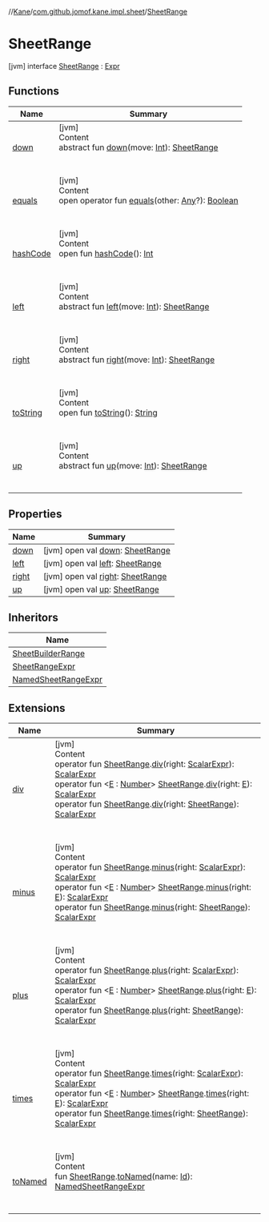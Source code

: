 //[Kane](../../index.md)/[com.github.jomof.kane.impl.sheet](../index.md)/[SheetRange](index.md)



# SheetRange  
 [jvm] interface [SheetRange](index.md) : [Expr](../../com.github.jomof.kane/-expr/index.md)   


## Functions  
  
|  Name|  Summary| 
|---|---|
| <a name="com.github.jomof.kane.impl.sheet/SheetRange/down/#kotlin.Int/PointingToDeclaration/"></a>[down](down.md)| <a name="com.github.jomof.kane.impl.sheet/SheetRange/down/#kotlin.Int/PointingToDeclaration/"></a>[jvm]  <br>Content  <br>abstract fun [down](down.md)(move: [Int](https://kotlinlang.org/api/latest/jvm/stdlib/kotlin/-int/index.html)): [SheetRange](index.md)  <br><br><br>
| <a name="kotlin/Any/equals/#kotlin.Any?/PointingToDeclaration/"></a>[equals](../../com.github.jomof.kane.impl.types/-double-algebraic-type/index.md#%5Bkotlin%2FAny%2Fequals%2F%23kotlin.Any%3F%2FPointingToDeclaration%2F%5D%2FFunctions%2F-1866386450)| <a name="kotlin/Any/equals/#kotlin.Any?/PointingToDeclaration/"></a>[jvm]  <br>Content  <br>open operator fun [equals](../../com.github.jomof.kane.impl.types/-double-algebraic-type/index.md#%5Bkotlin%2FAny%2Fequals%2F%23kotlin.Any%3F%2FPointingToDeclaration%2F%5D%2FFunctions%2F-1866386450)(other: [Any](https://kotlinlang.org/api/latest/jvm/stdlib/kotlin/-any/index.html)?): [Boolean](https://kotlinlang.org/api/latest/jvm/stdlib/kotlin/-boolean/index.html)  <br><br><br>
| <a name="kotlin/Any/hashCode/#/PointingToDeclaration/"></a>[hashCode](../../com.github.jomof.kane.impl.types/-double-algebraic-type/index.md#%5Bkotlin%2FAny%2FhashCode%2F%23%2FPointingToDeclaration%2F%5D%2FFunctions%2F-1866386450)| <a name="kotlin/Any/hashCode/#/PointingToDeclaration/"></a>[jvm]  <br>Content  <br>open fun [hashCode](../../com.github.jomof.kane.impl.types/-double-algebraic-type/index.md#%5Bkotlin%2FAny%2FhashCode%2F%23%2FPointingToDeclaration%2F%5D%2FFunctions%2F-1866386450)(): [Int](https://kotlinlang.org/api/latest/jvm/stdlib/kotlin/-int/index.html)  <br><br><br>
| <a name="com.github.jomof.kane.impl.sheet/SheetRange/left/#kotlin.Int/PointingToDeclaration/"></a>[left](left.md)| <a name="com.github.jomof.kane.impl.sheet/SheetRange/left/#kotlin.Int/PointingToDeclaration/"></a>[jvm]  <br>Content  <br>abstract fun [left](left.md)(move: [Int](https://kotlinlang.org/api/latest/jvm/stdlib/kotlin/-int/index.html)): [SheetRange](index.md)  <br><br><br>
| <a name="com.github.jomof.kane.impl.sheet/SheetRange/right/#kotlin.Int/PointingToDeclaration/"></a>[right](right.md)| <a name="com.github.jomof.kane.impl.sheet/SheetRange/right/#kotlin.Int/PointingToDeclaration/"></a>[jvm]  <br>Content  <br>abstract fun [right](right.md)(move: [Int](https://kotlinlang.org/api/latest/jvm/stdlib/kotlin/-int/index.html)): [SheetRange](index.md)  <br><br><br>
| <a name="kotlin/Any/toString/#/PointingToDeclaration/"></a>[toString](../../com.github.jomof.kane.impl.types/-object-kane-type/-companion/index.md#%5Bkotlin%2FAny%2FtoString%2F%23%2FPointingToDeclaration%2F%5D%2FFunctions%2F-1866386450)| <a name="kotlin/Any/toString/#/PointingToDeclaration/"></a>[jvm]  <br>Content  <br>open fun [toString](../../com.github.jomof.kane.impl.types/-object-kane-type/-companion/index.md#%5Bkotlin%2FAny%2FtoString%2F%23%2FPointingToDeclaration%2F%5D%2FFunctions%2F-1866386450)(): [String](https://kotlinlang.org/api/latest/jvm/stdlib/kotlin/-string/index.html)  <br><br><br>
| <a name="com.github.jomof.kane.impl.sheet/SheetRange/up/#kotlin.Int/PointingToDeclaration/"></a>[up](up.md)| <a name="com.github.jomof.kane.impl.sheet/SheetRange/up/#kotlin.Int/PointingToDeclaration/"></a>[jvm]  <br>Content  <br>abstract fun [up](up.md)(move: [Int](https://kotlinlang.org/api/latest/jvm/stdlib/kotlin/-int/index.html)): [SheetRange](index.md)  <br><br><br>


## Properties  
  
|  Name|  Summary| 
|---|---|
| <a name="com.github.jomof.kane.impl.sheet/SheetRange/down/#/PointingToDeclaration/"></a>[down](down.md)| <a name="com.github.jomof.kane.impl.sheet/SheetRange/down/#/PointingToDeclaration/"></a> [jvm] open val [down](down.md): [SheetRange](index.md)   <br>
| <a name="com.github.jomof.kane.impl.sheet/SheetRange/left/#/PointingToDeclaration/"></a>[left](left.md)| <a name="com.github.jomof.kane.impl.sheet/SheetRange/left/#/PointingToDeclaration/"></a> [jvm] open val [left](left.md): [SheetRange](index.md)   <br>
| <a name="com.github.jomof.kane.impl.sheet/SheetRange/right/#/PointingToDeclaration/"></a>[right](right.md)| <a name="com.github.jomof.kane.impl.sheet/SheetRange/right/#/PointingToDeclaration/"></a> [jvm] open val [right](right.md): [SheetRange](index.md)   <br>
| <a name="com.github.jomof.kane.impl.sheet/SheetRange/up/#/PointingToDeclaration/"></a>[up](up.md)| <a name="com.github.jomof.kane.impl.sheet/SheetRange/up/#/PointingToDeclaration/"></a> [jvm] open val [up](up.md): [SheetRange](index.md)   <br>


## Inheritors  
  
|  Name| 
|---|
| <a name="com.github.jomof.kane.impl.sheet/SheetBuilderRange///PointingToDeclaration/"></a>[SheetBuilderRange](../-sheet-builder-range/index.md)
| <a name="com.github.jomof.kane.impl.sheet/SheetRangeExpr///PointingToDeclaration/"></a>[SheetRangeExpr](../-sheet-range-expr/index.md)
| <a name="com.github.jomof.kane.impl.sheet/NamedSheetRangeExpr///PointingToDeclaration/"></a>[NamedSheetRangeExpr](../-named-sheet-range-expr/index.md)


## Extensions  
  
|  Name|  Summary| 
|---|---|
| <a name="com.github.jomof.kane//div/com.github.jomof.kane.impl.sheet.SheetRange#com.github.jomof.kane.ScalarExpr/PointingToDeclaration/"></a>[div](../../com.github.jomof.kane/div.md)| <a name="com.github.jomof.kane//div/com.github.jomof.kane.impl.sheet.SheetRange#com.github.jomof.kane.ScalarExpr/PointingToDeclaration/"></a>[jvm]  <br>Content  <br>operator fun [SheetRange](index.md).[div](../../com.github.jomof.kane/div.md)(right: [ScalarExpr](../../com.github.jomof.kane/-scalar-expr/index.md)): [ScalarExpr](../../com.github.jomof.kane/-scalar-expr/index.md)  <br>operator fun <[E](../../com.github.jomof.kane/div.md) : [Number](https://kotlinlang.org/api/latest/jvm/stdlib/kotlin/-number/index.html)> [SheetRange](index.md).[div](../../com.github.jomof.kane/div.md)(right: [E](../../com.github.jomof.kane/div.md)): [ScalarExpr](../../com.github.jomof.kane/-scalar-expr/index.md)  <br>operator fun [SheetRange](index.md).[div](../../com.github.jomof.kane/div.md)(right: [SheetRange](index.md)): [ScalarExpr](../../com.github.jomof.kane/-scalar-expr/index.md)  <br><br><br>
| <a name="com.github.jomof.kane//minus/com.github.jomof.kane.impl.sheet.SheetRange#com.github.jomof.kane.ScalarExpr/PointingToDeclaration/"></a>[minus](../../com.github.jomof.kane/minus.md)| <a name="com.github.jomof.kane//minus/com.github.jomof.kane.impl.sheet.SheetRange#com.github.jomof.kane.ScalarExpr/PointingToDeclaration/"></a>[jvm]  <br>Content  <br>operator fun [SheetRange](index.md).[minus](../../com.github.jomof.kane/minus.md)(right: [ScalarExpr](../../com.github.jomof.kane/-scalar-expr/index.md)): [ScalarExpr](../../com.github.jomof.kane/-scalar-expr/index.md)  <br>operator fun <[E](../../com.github.jomof.kane/minus.md) : [Number](https://kotlinlang.org/api/latest/jvm/stdlib/kotlin/-number/index.html)> [SheetRange](index.md).[minus](../../com.github.jomof.kane/minus.md)(right: [E](../../com.github.jomof.kane/minus.md)): [ScalarExpr](../../com.github.jomof.kane/-scalar-expr/index.md)  <br>operator fun [SheetRange](index.md).[minus](../../com.github.jomof.kane/minus.md)(right: [SheetRange](index.md)): [ScalarExpr](../../com.github.jomof.kane/-scalar-expr/index.md)  <br><br><br>
| <a name="com.github.jomof.kane//plus/com.github.jomof.kane.impl.sheet.SheetRange#com.github.jomof.kane.ScalarExpr/PointingToDeclaration/"></a>[plus](../../com.github.jomof.kane/plus.md)| <a name="com.github.jomof.kane//plus/com.github.jomof.kane.impl.sheet.SheetRange#com.github.jomof.kane.ScalarExpr/PointingToDeclaration/"></a>[jvm]  <br>Content  <br>operator fun [SheetRange](index.md).[plus](../../com.github.jomof.kane/plus.md)(right: [ScalarExpr](../../com.github.jomof.kane/-scalar-expr/index.md)): [ScalarExpr](../../com.github.jomof.kane/-scalar-expr/index.md)  <br>operator fun <[E](../../com.github.jomof.kane/plus.md) : [Number](https://kotlinlang.org/api/latest/jvm/stdlib/kotlin/-number/index.html)> [SheetRange](index.md).[plus](../../com.github.jomof.kane/plus.md)(right: [E](../../com.github.jomof.kane/plus.md)): [ScalarExpr](../../com.github.jomof.kane/-scalar-expr/index.md)  <br>operator fun [SheetRange](index.md).[plus](../../com.github.jomof.kane/plus.md)(right: [SheetRange](index.md)): [ScalarExpr](../../com.github.jomof.kane/-scalar-expr/index.md)  <br><br><br>
| <a name="com.github.jomof.kane//times/com.github.jomof.kane.impl.sheet.SheetRange#com.github.jomof.kane.ScalarExpr/PointingToDeclaration/"></a>[times](../../com.github.jomof.kane/times.md)| <a name="com.github.jomof.kane//times/com.github.jomof.kane.impl.sheet.SheetRange#com.github.jomof.kane.ScalarExpr/PointingToDeclaration/"></a>[jvm]  <br>Content  <br>operator fun [SheetRange](index.md).[times](../../com.github.jomof.kane/times.md)(right: [ScalarExpr](../../com.github.jomof.kane/-scalar-expr/index.md)): [ScalarExpr](../../com.github.jomof.kane/-scalar-expr/index.md)  <br>operator fun <[E](../../com.github.jomof.kane/times.md) : [Number](https://kotlinlang.org/api/latest/jvm/stdlib/kotlin/-number/index.html)> [SheetRange](index.md).[times](../../com.github.jomof.kane/times.md)(right: [E](../../com.github.jomof.kane/times.md)): [ScalarExpr](../../com.github.jomof.kane/-scalar-expr/index.md)  <br>operator fun [SheetRange](index.md).[times](../../com.github.jomof.kane/times.md)(right: [SheetRange](index.md)): [ScalarExpr](../../com.github.jomof.kane/-scalar-expr/index.md)  <br><br><br>
| <a name="com.github.jomof.kane.impl//toNamed/com.github.jomof.kane.impl.sheet.SheetRange#kotlin.Any/PointingToDeclaration/"></a>[toNamed](../../com.github.jomof.kane.impl/to-named.md)| <a name="com.github.jomof.kane.impl//toNamed/com.github.jomof.kane.impl.sheet.SheetRange#kotlin.Any/PointingToDeclaration/"></a>[jvm]  <br>Content  <br>fun [SheetRange](index.md).[toNamed](../../com.github.jomof.kane.impl/to-named.md)(name: [Id](../../com.github.jomof.kane.impl/index.md#%5Bcom.github.jomof.kane.impl%2FId%2F%2F%2FPointingToDeclaration%2F%5D%2FClasslikes%2F-1866386450)): [NamedSheetRangeExpr](../-named-sheet-range-expr/index.md)  <br><br><br>

